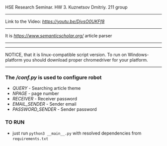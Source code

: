 HSE Research Seminar. HW 3. Kuznetsov Dmitriy. 211 group
***
Link to the Video: *https://youtu.be/DjvsO0UKFf8*
***
It is *https://www.semanticscholar.org/* article parser
***
***
NOTICE, that it is linux-compatible script version. To run on Windows-platform you should download proper chromedriver for your platform.
***
### The */conf.py* is used to configure robot
* *QUERY* - Searching article theme
* *NPAGE* - page number
* *RECEIVER* - Receiver password
* *EMAIL_SENDER* - Sender email
* *PASSWORD_SENDER* - Sender password

### TO RUN
* just run `python3 __main__.py` with resolved dependencies from `requirements.txt`
